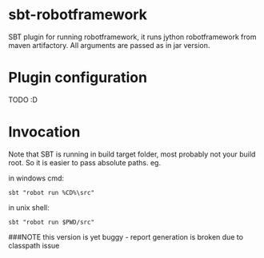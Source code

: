 # sbt-robotframework
SBT plugin for running robotframework, it runs jython robotframework from maven artifactory. All arguments are passed as in jar version. 

# Plugin configuration

TODO :D

# Invocation
Note that SBT is running in build target folder, most probably not your build root. So it is easier to pass absolute paths.
eg. 

in windows cmd:

```sbt "robot run %CD%\src"```

in unix shell:

```sbt "robot run $PWD/src"```


###NOTE 
this version is yet buggy - report generation is broken due to classpath issue
